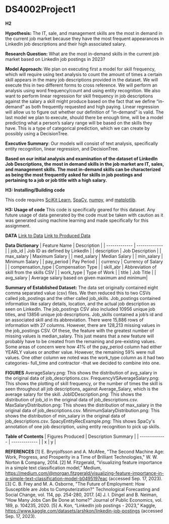 # DS4002Project1
**H2**

**Hypothesis:** The IT, sale, and management skills are the most in demand in the current job market because they have the most frequent appearances in LinkedIn job descriptions and their high associated salary.

**Research Question:** What are the most in-demand skills in the current job market based on LinkedIn job postings in 2023? 

**Model Approach:** We plan on executing first a model for skill frequency, which will require using text analysis to count the amount of times a certain skill appears in the many job descriptions provided in the dataset. We will execute this in two different forms to cross reference. We will perform an analysis using word frequency/count and using entity recognition. We also want to perform linear regression for skill frequency in job descriptions against the salary a skill might produce based on the fact that we define “in-demand” as both frequently requested and high paying. Linear regression will allow us to figure out whether our definition of “in-demand” is valid. The last model we plan to execute, should there be enough time, will be a model predicting what a person’s salary range will be based on the skills they have. This is a type of categorical prediction, which we can create by possibly using a DecisionTree. 

**Executive Summary**: Our models will consist of text analysis, specifically entity recognition, linear regression, and DecisionTree.

**Based on our initial analysis and examination of the dataset of LinkedIn Job Descriptions, the most in demand skills in the job market are IT, sales, and management skills.
The most in-demand skills can be characterized as being the most frequently asked for skills in job postings and pertaining to a job or job title with a high salary.**


**H3: Installing/Building code**

This code requires [SciKit Learn](https://scikit-learn.org/stable/),
[SpaCy](https://spacy.io/),
[numpy](https://numpy.org/doc/stable/index.html),
and [matplotlib](https://matplotlib.org/).

**H3: Usage of code**
This code is specifically geared for this dataset. Any future usage of data generated by the code must be taken with caution as it was generated using machine learning and made specifically for this assignment. 

**DATA**
[Link to Data](https://www.kaggle.com/datasets/arshkon/linkedin-job-postings)
[Link to Produced Data](https://github.com/ajzorn/DS4002Project1/blob/main/Data/extracted_skills.csv.zip)

**Data Dictionary**
| Feature Name  | Description |
| ------------- | ------------- |
| job_id  | Job ID as defined by LinkedIn  |
| description  | Job Description |
| max_salary  | Maximum Salary  |
| med_salary  | Median Salary  |
| min_salary  | Minimum Salary  |
| pay_period  | Pay Period  |
| currency    | Currency of Salary  |
| compensation_type  | Compensation Type  |
| skill_abr  | Abbreviation of skill from the skills CSV  |
| work_type  | Type of Work  |
| title  | Job Title  |
| avg_salary  | Average salary based on given maximum and minimum|

**Summary of Established Dataset:** The data set originally contained eight comma separated value (csv) files. We then reduced this to two CSVs called job_postings and the other called job_skills. Job_postings contained information like salary details, location, and the actual job description as seen on LinkedIn. The job_postings CSV also included 10956 unique job titles, and 13856 unique job descriptions. Job_skills contained a job’s id and an associated skill and its abbreviation. There were 15,886 rows of information with 27 columns. However, there are 128,213 missing values in the job_postings CSV. Of these, the feature with the greatest number of missing values is median_salary. This just means that a new feature will probably have to be created from the remaining and pre-existing values. Some areas of concern were how 41% of the pay_period column had either YEARLY values or another value. However, the remaining 59% were null values. One other column we noted was the work_type column as it had two categories- full_time and contractor -that we decided to combine into one. 


**FIGURES**
AverageSalary.png: This shows the distribution of avg_salary in the original data of job_descriptions.csv.
FrequencyVSAverageSalary.png: This shows the plotting of skill frequency, or the number of times the skill is seen throughout all job descriptions, against Average_Salary, which is the average salary for the skill. 
JobIDDescription.png: This shows the distribution of job_id in the original data of job_descriptions.csv.
MaxSalaryDistribution.png: This shows the distribution of max_salary in the original data of job_descriptions.csv.
MinimumSalaryDistribution.png: This shows the distribution of min_salary in the original data of job_descriptions.csv.
SpacyEntityRecExample.png: This shows SpaCy's annotation of one job description, using entity recognition to pick up skills.

**Table of Contents**
| Figures Produced  | Description Summary |
| ------------- | ------------- |
| x  | y  |

**REFERENCES**
[1] E. Brynjolfsson and A. McAfee, "The Second Machine Age: Work, Progress, and Prosperity in a Time of Brilliant Technologies," W. W. Norton & Company, 2014.
[2] M. Fitzgerald, “Visualizing feature importance in a simple text classification model,” Medium, https://medium.com/@morgan.fitzgerald/visualizing-feature-importance-in-a-simple-text-classification-model-b0495197eac (accessed Sep. 17, 2023). 
[3] C. B. Frey and M. A. Osborne, "The Future of Employment: How Susceptible are Jobs to Computerization?" Technological Forecasting and Social Change, vol. 114, pp. 254-280, 2017.
[4] J. I. Dingel and B. Neiman, "How Many Jobs Can Be Done at home?" Journal of Public Economics, vol. 189, p. 104235, 2020.
[5] A. Kon, “LinkedIn job postings - 2023,” Kaggle, https://www.kaggle.com/datasets/arshkon/linkedin-job-postings (accessed Sep. 17, 2023). 
